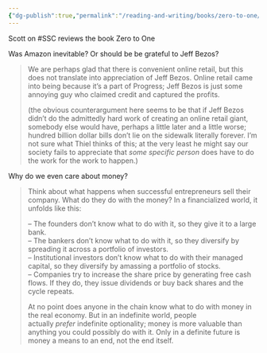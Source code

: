 ```yaml
---
{"dg-publish":true,"permalink":"/reading-and-writing/books/zero-to-one/","tags":["ssc","thoughts","books"],"noteIcon":1}
---
```



Scott on #SSC reviews the book Zero to One

Was Amazon inevitable? Or should be be grateful to Jeff Bezos?

> We are perhaps glad that there is convenient online retail, but this does not translate into appreciation of Jeff Bezos. Online retail came into being because it’s a part of Progress; Jeff Bezos is just some annoying guy who claimed credit and captured the profits.
> 
> (the obvious counterargument here seems to be that if Jeff Bezos didn’t do the admittedly hard work of creating an online retail giant, somebody else would have, perhaps a little later and a little worse; hundred billion dollar bills don’t lie on the sidewalk literally forever. I’m not sure what Thiel thinks of this; at the very least he might say our society fails to appreciate that _some specific person_ does have to do the work for the work to happen.)


Why do we even care about money?

> Think about what happens when successful entrepreneurs sell their company. What do they do with the money? In a financialized world, it unfolds like this:
> 
> – The founders don’t know what to do with it, so they give it to a large bank.  
> – The bankers don’t know what to do with it, so they diversify by spreading it across a portfolio of investors.  
> – Institutional investors don’t know what to do with their managed capital, so they diversify by amassing a portfolio of stocks.  
> – Companies try to increase the share price by generating free cash flows. If they do, they issue dividends or buy back shares and the cycle repeats.
> 
> At no point does anyone in the chain know what to do with money in the real economy. But in an indefinite world, people actually _prefer_ indefinite optionality; money is more valuable than anything you could possibly do with it. Only in a definite future is money a means to an end, not the end itself.